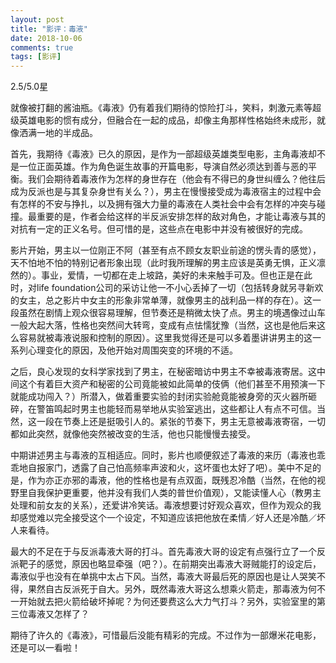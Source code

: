 ```yaml
---
layout: post
title: "影评：毒液"
date: 2018-10-06
comments: true
tags: [影评]
---
```


2.5/5.0星

就像被打翻的酱油瓶。《毒液》仍有着我们期待的惊险打斗，笑料，刺激元素等超级英雄电影的惯有成分，但融合在一起的成品，却像主角那样性格始终未成形，就像洒满一地的半成品。

首先，我期待《毒液》已久的原因，是作为一部超级英雄类型电影，主角毒液却不是一位正面英雄。作为角色诞生故事的开篇电影，导演自然必须达到善与恶的平衡。我们会期待着毒液作为怎样的身世存在（他会有不得已的身世纠缠么？他往后成为反派也是与其复杂身世有关么？），男主在慢慢接受成为毒液宿主的过程中会有怎样的不安与挣扎，以及拥有强大力量的毒液在人类社会中会有怎样的冲突与碰撞。最重要的是，作者会给这样的半反派安排怎样的敌对角色，才能让毒液与其的对抗有一定的正义名号。但可惜的是，这些点在电影中并没有被很好的完成。

影片开始，男主以一位刚正不阿（甚至有点不顾女友职业前途的愣头青的感觉），天不怕地不怕的特别记者形象出现（此时我所理解的男主应该是英勇无惧，正义凛然的）。事业，爱情，一切都在走上坡路，美好的未来触手可及。但也正是在此时，对life foundation公司的采访让他一不小心丢掉了一切（包括转身就另寻新欢的女主，总之影片中女主的形象非常单薄，就像男主的战利品一样的存在）。这一段虽然在剧情上观众很容易理解，但节奏还是稍微太快了点。男主的境遇像过山车一般大起大落，性格也突然间大转弯，变成有点怯懦犹豫（当然，这也是他后来这么容易就被毒液说服和控制的原因）。这里我觉得还是可以多着墨讲讲男主的这一系列心理变化的原因，及他开始对周围突变的环境的不适。

之后，良心发现的女科学家找到了男主，在秘密暗访中男主不幸被毒液寄居。这中间这个有着巨大资产和秘密的公司竟能被如此简单的伎俩（他们甚至不用预演一下就能成功闯入？）所潜入，做着重要实验的封闭实验舱竟能被身旁的灭火器所砸碎，在警笛鸣起时男主也能轻而易举地从实验室逃出，这些都让人有点不可信。当然，这一段在节奏上还是挺吸引人的。紧张的节奏下，男主无意被毒液寄宿，一切都如此突然，就像他突然被改变的生活，他也只能慢慢去接受。

中期讲述男主与毒液的互相适应。同时，影片也顺便叙述了毒液的来历（毒液也乖乖地自报家门，透露了自己怕高频率声波和火，这坏蛋也太好了吧）。美中不足的是，作为亦正亦邪的毒液，他的性格也是有点双面，既残忍冷酷（当然，在他的视野里自我保护更重要，他并没有我们人类的普世价值观），又能读懂人心（教男主处理和前女友的关系），还爱讲冷笑话。毒液想要讨好观众喜欢，但作为观众的我却感觉难以完全接受这个一个设定，不知道应该把他放在柔情／好人还是冷酷／坏人来看待。

最大的不足在于与反派毒液大哥的打斗。首先毒液大哥的设定有点强行立了一个反派靶子的感觉，原因也略显牵强（吧？）。在前期突出毒液大哥贼能打的设定后，毒液似乎也没有在单挑中太占下风。当然，毒液大哥最后死的原因也是让人哭笑不得，果然自古反派死于自大。另外，既然毒液大哥这么想乘火箭走，那毒液为何不一开始就去把火箭给破坏掉呢？为何还要费这么大力气打斗？另外，实验室里的第三位毒液又怎样了？

期待了许久的《毒液》，可惜最后没能有精彩的完成。不过作为一部爆米花电影，还是可以一看啦！